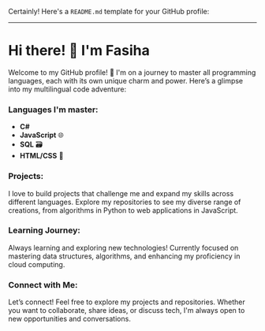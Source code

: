 Certainly! Here's a `README.md` template for your GitHub profile:

---

# Hi there! 👋 I'm Fasiha

Welcome to my GitHub profile! 🌟 I'm on a journey to master all programming languages, each with its own unique charm and power. Here’s a glimpse into my multilingual code adventure:

### Languages I'm master:
- **C#** 
- **JavaScript** 🌐
- **SQL** 🗃️
- **HTML/CSS** 🎨


### Projects:
I love to build projects that challenge me and expand my skills across different languages. Explore my repositories to see my diverse range of creations, from algorithms in Python to web applications in JavaScript.

### Learning Journey:
Always learning and exploring new technologies! Currently focused on mastering data structures, algorithms, and enhancing my proficiency in cloud computing.

### Connect with Me:
Let’s connect! Feel free to explore my projects and repositories. Whether you want to collaborate, share ideas, or discuss tech, I'm always open to new opportunities and conversations.



